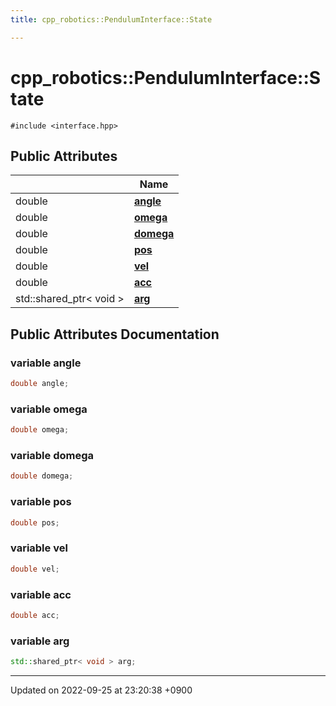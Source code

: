```yaml
---
title: cpp_robotics::PendulumInterface::State

---
```


# cpp_robotics::PendulumInterface::State






`#include <interface.hpp>`

## Public Attributes

|                | Name           |
| -------------- | -------------- |
| double | **[angle](/cpp_robotics/doxybook/Classes/structcpp__robotics_1_1PendulumInterface_1_1State/#variable-angle)**  |
| double | **[omega](/cpp_robotics/doxybook/Classes/structcpp__robotics_1_1PendulumInterface_1_1State/#variable-omega)**  |
| double | **[domega](/cpp_robotics/doxybook/Classes/structcpp__robotics_1_1PendulumInterface_1_1State/#variable-domega)**  |
| double | **[pos](/cpp_robotics/doxybook/Classes/structcpp__robotics_1_1PendulumInterface_1_1State/#variable-pos)**  |
| double | **[vel](/cpp_robotics/doxybook/Classes/structcpp__robotics_1_1PendulumInterface_1_1State/#variable-vel)**  |
| double | **[acc](/cpp_robotics/doxybook/Classes/structcpp__robotics_1_1PendulumInterface_1_1State/#variable-acc)**  |
| std::shared_ptr< void > | **[arg](/cpp_robotics/doxybook/Classes/structcpp__robotics_1_1PendulumInterface_1_1State/#variable-arg)**  |

## Public Attributes Documentation

### variable angle

```cpp
double angle;
```


### variable omega

```cpp
double omega;
```


### variable domega

```cpp
double domega;
```


### variable pos

```cpp
double pos;
```


### variable vel

```cpp
double vel;
```


### variable acc

```cpp
double acc;
```


### variable arg

```cpp
std::shared_ptr< void > arg;
```


-------------------------------

Updated on 2022-09-25 at 23:20:38 +0900